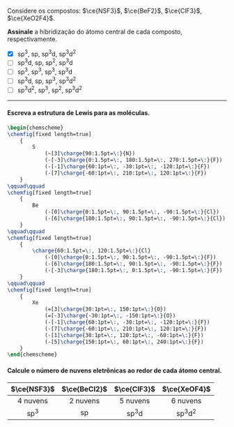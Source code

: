 Considere os compostos: $\ce{NSF3}$, $\ce{BeF2}$, $\ce{ClF3}$, $\ce{XeO2F4}$.

**Assinale** a hibridização do átomo central de cada composto, respectivamente.

- [x] $\mathrm{sp^3}$, $\mathrm{sp}$, $\mathrm{sp^3d}$, $\mathrm{sp^3d^2}$
- [ ] $\mathrm{sp^3d}$, $\mathrm{sp}$, $\mathrm{sp^2}$, $\mathrm{sp^3d}$
- [ ] $\mathrm{sp^3}$, $\mathrm{sp^3}$, $\mathrm{sp^3}$, $\mathrm{sp^3d}$
- [ ] $\mathrm{sp^3d}$, $\mathrm{sp}$, $\mathrm{sp^3}$, $\mathrm{sp^3d^2}$
- [ ] $\mathrm{sp^3d^2}$, $\mathrm{sp^3}$, $\mathrm{sp^2}$, $\mathrm{sp^3d^2}$

---

#### Escreva a estrutura de Lewis para as moléculas.

```latex 
\begin{chemscheme}
\chemfig[fixed length=true]
    {
        S
            (~[3]\charge{90:1.5pt=\:}{N})
            (-[-3]\charge{0:1.5pt=\:, 180:1.5pt=\:, 270:1.5pt=\:}{F})
            (-[-1]\charge{60:1pt=\:, -30:1pt=\:, -120:1pt=\:}{F})
            (-[7]\charge{-60:1pt=\:, 210:1pt=\:, 120:1pt=\:}{F})
    }
\qquad\qquad
\chemfig[fixed length=true]
    {
        Be
            (-[0]\charge{0:1.5pt=\:, 90:1.5pt=\:, -90:1.5pt=\:}{Cl})
            (-[6]\charge{180:1.5pt=\:, 90:1.5pt=\:, -90:1.5pt=\:}{Cl})
    }
\qquad\qquad
\chemfig[fixed length=true]
    {
        \charge{60:1.5pt=\:, 120:1.5pt=\:}{Cl}
            (-[0]\charge{0:1.5pt=\:, 90:1.5pt=\:, -90:1.5pt=\:}{F})
            (-[6]\charge{180:1.5pt=\:, 90:1.5pt=\:, -90:1.5pt=\:}{F})
            (-[-3]\charge{180:1.5pt=\:, 0:1.5pt=\:, -90:1.5pt=\:}{F})
    }
\qquad\qquad
\chemfig[fixed length=true]
    {
        Xe
            (=[3]\charge{30:1pt=\:, 150:1pt=\:}{O})
            (=[-3]\charge{-30:1pt=\:, -150:1pt=\:}{O})
            (-[-1]\charge{60:1pt=\:, -30:1pt=\:, -120:1pt=\:}{F})
            (-[7]\charge{-60:1pt=\:, 210:1pt=\:, 120:1pt=\:}{F})
            (-[1]\charge{30:1pt=\:, 120:1pt=\:, -60:1pt=\:}{F})
            (-[5]\charge{150:1pt=\:, 60:1pt=\:, 240:1pt=\:}{F})
    }
\end{chemscheme}
```

#### Calcule o número de nuvens eletrônicas ao redor de cada átomo central.

|   $\ce{NSF3}$   | $\ce{BeCl2}$  |   $\ce{ClF3}$    |    $\ce{XeOF4}$    |
| :-------------: | :-----------: | :--------------: | :----------------: |
|    4 nuvens     |   2 nuvens    |     5 nuvens     |      6 nuvens      |
| $\mathrm{sp^3}$ | $\mathrm{sp}$ | $\mathrm{sp^3d}$ | $\mathrm{sp^3d^2}$ |

